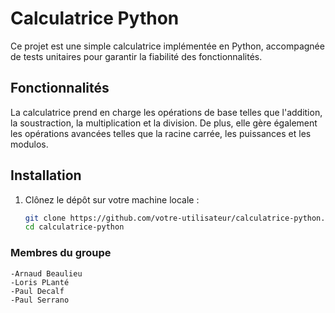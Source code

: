 # Calculatrice Python

Ce projet est une simple calculatrice implémentée en Python, accompagnée de tests unitaires pour garantir la fiabilité des fonctionnalités.

## Fonctionnalités

La calculatrice prend en charge les opérations de base telles que l'addition, la soustraction, la multiplication et la division. De plus, elle gère également les opérations avancées telles que la racine carrée, les puissances et les modulos.

## Installation

1. Clônez le dépôt sur votre machine locale :
   ```bash
   git clone https://github.com/votre-utilisateur/calculatrice-python.git
   cd calculatrice-python
   ```

### Membres du groupe

    -Arnaud Beaulieu
    -Loris PLanté
    -Paul Decalf
    -Paul Serrano
